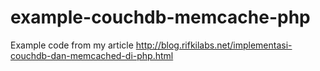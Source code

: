 # example-couchdb-memcache-php
Example code from my article http://blog.rifkilabs.net/implementasi-couchdb-dan-memcached-di-php.html
